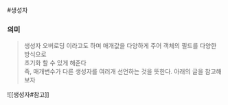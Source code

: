 #생성자 
### 의미
> 생성자 오버로딩 이라고도 하며 매개값을 다양하게 주어 객체의 필드를 다양한 방식으로  
> 초기화 할 수 있게 해준다  
> 즉, 매개변수가 다른 생성자를 여러개 선언하는 것을 뜻한다.
> 아래의 글을 참고해보자

![[생성자#참고]]